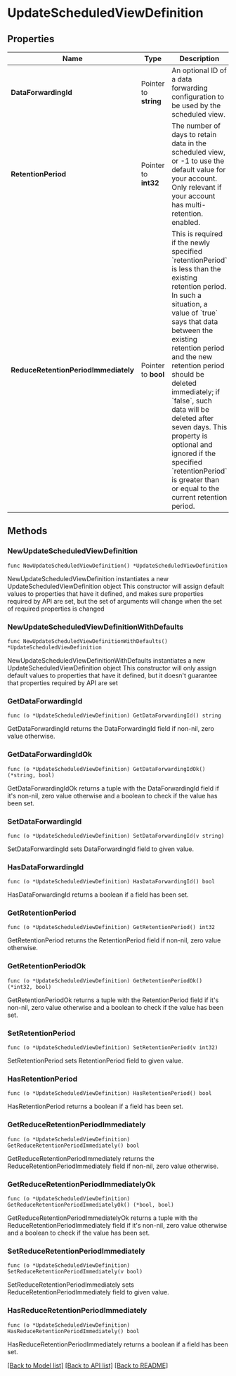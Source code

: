 # UpdateScheduledViewDefinition

## Properties

Name | Type | Description | Notes
------------ | ------------- | ------------- | -------------
**DataForwardingId** | Pointer to **string** | An optional ID of a data forwarding configuration to be used by the scheduled view. | [optional] 
**RetentionPeriod** | Pointer to **int32** | The number of days to retain data in the scheduled view, or -1 to use the default value for your account.  Only relevant if your account has multi-retention. enabled. | [optional] [default to -1]
**ReduceRetentionPeriodImmediately** | Pointer to **bool** | This is required if the newly specified &#x60;retentionPeriod&#x60; is less than the existing retention period.  In such a situation, a value of &#x60;true&#x60; says that data between the existing retention period and the new retention period should be deleted immediately; if &#x60;false&#x60;, such data will be deleted after seven days. This property is optional and ignored if the specified &#x60;retentionPeriod&#x60; is greater than or equal to the current retention period. | [optional] [default to false]

## Methods

### NewUpdateScheduledViewDefinition

`func NewUpdateScheduledViewDefinition() *UpdateScheduledViewDefinition`

NewUpdateScheduledViewDefinition instantiates a new UpdateScheduledViewDefinition object
This constructor will assign default values to properties that have it defined,
and makes sure properties required by API are set, but the set of arguments
will change when the set of required properties is changed

### NewUpdateScheduledViewDefinitionWithDefaults

`func NewUpdateScheduledViewDefinitionWithDefaults() *UpdateScheduledViewDefinition`

NewUpdateScheduledViewDefinitionWithDefaults instantiates a new UpdateScheduledViewDefinition object
This constructor will only assign default values to properties that have it defined,
but it doesn't guarantee that properties required by API are set

### GetDataForwardingId

`func (o *UpdateScheduledViewDefinition) GetDataForwardingId() string`

GetDataForwardingId returns the DataForwardingId field if non-nil, zero value otherwise.

### GetDataForwardingIdOk

`func (o *UpdateScheduledViewDefinition) GetDataForwardingIdOk() (*string, bool)`

GetDataForwardingIdOk returns a tuple with the DataForwardingId field if it's non-nil, zero value otherwise
and a boolean to check if the value has been set.

### SetDataForwardingId

`func (o *UpdateScheduledViewDefinition) SetDataForwardingId(v string)`

SetDataForwardingId sets DataForwardingId field to given value.

### HasDataForwardingId

`func (o *UpdateScheduledViewDefinition) HasDataForwardingId() bool`

HasDataForwardingId returns a boolean if a field has been set.

### GetRetentionPeriod

`func (o *UpdateScheduledViewDefinition) GetRetentionPeriod() int32`

GetRetentionPeriod returns the RetentionPeriod field if non-nil, zero value otherwise.

### GetRetentionPeriodOk

`func (o *UpdateScheduledViewDefinition) GetRetentionPeriodOk() (*int32, bool)`

GetRetentionPeriodOk returns a tuple with the RetentionPeriod field if it's non-nil, zero value otherwise
and a boolean to check if the value has been set.

### SetRetentionPeriod

`func (o *UpdateScheduledViewDefinition) SetRetentionPeriod(v int32)`

SetRetentionPeriod sets RetentionPeriod field to given value.

### HasRetentionPeriod

`func (o *UpdateScheduledViewDefinition) HasRetentionPeriod() bool`

HasRetentionPeriod returns a boolean if a field has been set.

### GetReduceRetentionPeriodImmediately

`func (o *UpdateScheduledViewDefinition) GetReduceRetentionPeriodImmediately() bool`

GetReduceRetentionPeriodImmediately returns the ReduceRetentionPeriodImmediately field if non-nil, zero value otherwise.

### GetReduceRetentionPeriodImmediatelyOk

`func (o *UpdateScheduledViewDefinition) GetReduceRetentionPeriodImmediatelyOk() (*bool, bool)`

GetReduceRetentionPeriodImmediatelyOk returns a tuple with the ReduceRetentionPeriodImmediately field if it's non-nil, zero value otherwise
and a boolean to check if the value has been set.

### SetReduceRetentionPeriodImmediately

`func (o *UpdateScheduledViewDefinition) SetReduceRetentionPeriodImmediately(v bool)`

SetReduceRetentionPeriodImmediately sets ReduceRetentionPeriodImmediately field to given value.

### HasReduceRetentionPeriodImmediately

`func (o *UpdateScheduledViewDefinition) HasReduceRetentionPeriodImmediately() bool`

HasReduceRetentionPeriodImmediately returns a boolean if a field has been set.


[[Back to Model list]](../README.md#documentation-for-models) [[Back to API list]](../README.md#documentation-for-api-endpoints) [[Back to README]](../README.md)


